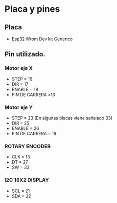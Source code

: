 # Placa y pines 

## Placa

* Esp32 Wrom Dev kit Generico

## Pin utilizado.

### Motor eje X

* STEP = 16
* DIR = 17
* ENABLE = 18
* FIN DE CARRERA =13

### Motor eje Y

* STEP = 23 (En algunas placas viene señalado 33)
* DIR = 25
* ENABLE = 26
* FIN DE CARRERA = 19

### ROTARY ENCODER

* CLK = 13
* DT = 27
* SW = 32

### I2C 16X2 DISPLAY

* SCL = 21
* SDA = 22

